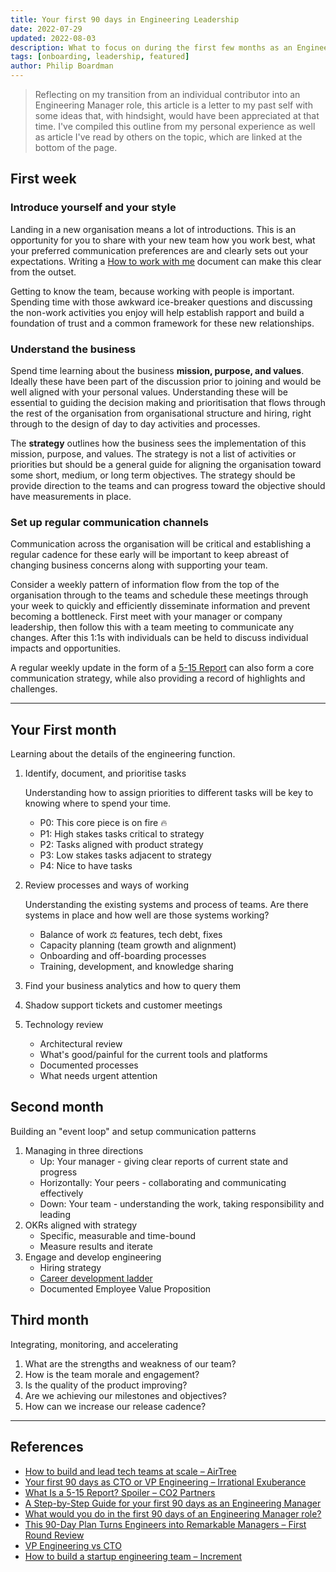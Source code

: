 ```yaml
---
title: Your first 90 days in Engineering Leadership
date: 2022-07-29
updated: 2022-08-03
description: What to focus on during the first few months as an Engineering Manager when joining a new team or organisation
tags: [onboarding, leadership, featured]
author: Philip Boardman
---
```


> Reflecting on my transition from an individual contributor into an Engineering Manager role, this article is a letter to my past self with some ideas that, with hindsight, would have been appreciated at that time. I've compiled this outline from my personal experience as well as article I've read by others on the topic, which are linked at the bottom of the page.

## First week

### Introduce yourself and your style

Landing in a new organisation means a lot of introductions. This is an opportunity for you to share with your new team how you work best, what your preferred communication preferences are and clearly sets out your expectations. Writing a [How to work with me](https://www.remotecompany.com/blog/how-to-work-with-me-manual) document can make this clear from the outset.

Getting to know the team, because working with people is important. Spending time with those awkward ice-breaker questions and discussing the non-work activities you enjoy will help establish rapport and build a foundation of trust and a common framework for these new relationships.

### Understand the business

Spend time learning about the business **mission, purpose, and values**. Ideally these have been part of the discussion prior to joining and would be well aligned with your personal values. Understanding these will be essential to guiding the decision making and prioritisation that flows through the rest of the organisation from organisational structure and hiring, right through to the design of day to day activities and processes.

The **strategy** outlines how the business sees the implementation of this mission, purpose, and values. The strategy is not a list of activities or priorities but should be a general guide for aligning the organisation toward some short, medium, or long term objectives. The strategy should be provide direction to the teams and can progress toward the objective should have measurements in place.

### Set up regular communication channels

Communication across the organisation will be critical and establishing a regular cadence for these early will be important to keep abreast of changing business concerns along with supporting your team.

Consider a weekly pattern of information flow from the top of the organisation through to the teams and schedule these meetings through your week to quickly and efficiently disseminate information and prevent becoming a bottleneck. First meet with your manager or company leadership, then follow this with a team meeting to communicate any changes. After this 1:1s with individuals can be held to discuss individual impacts and opportunities.

A regular weekly update in the form of a [5-15 Report](https://co2partners.com/515-report-increasing-effectiveness-200-percent/) can also form a core communication strategy, while also providing a record of highlights and challenges.

---

## Your First month

Learning about the details of the engineering function.

1. Identify, document, and prioritise tasks

    Understanding how to assign priorities to different tasks will be key to knowing where to spend your time.

   - P0: This core piece is on fire 🔥
   - P1: High stakes tasks critical to strategy
   - P2: Tasks aligned with product strategy
   - P3: Low stakes tasks adjacent to strategy
   - P4: Nice to have tasks

2. Review processes and ways of working

    Understanding the existing systems and process of teams. Are there systems in place and how well are those systems working?

   - Balance of work ⚖️ features, tech debt, fixes
   - Capacity planning (team growth and alignment)
   - Onboarding and off-boarding processes
   - Training, development, and knowledge sharing

4. Find your business analytics and how to query them
5. Shadow support tickets and customer meetings
6. Technology review

   - Architectural review
   - What's good/painful for the current tools and platforms
   - Documented processes
   - What needs urgent attention

## Second month

Building an "event loop" and setup communication patterns

1. Managing in three directions
   - Up: Your manager - giving clear reports of current state and progress
   - Horizontally: Your peers - collaborating and communicating effectively
   - Down: Your team - understanding the work, taking responsibility and leading
2. OKRs aligned with strategy
   - Specific, measurable and time-bound
   - Measure results and iterate
3. Engage and develop engineering
   - Hiring strategy
   - [Career development ladder](https://docs.google.com/spreadsheets/d/1k4sO6pyCl_YYnf0PAXSBcX776rNcTjSOqDxZ5SDty-4/edit#gid=0)
   - Documented Employee Value Proposition

## Third month

Integrating, monitoring, and accelerating

1. What are the strengths and weakness of our team?
2. How is the team morale and engagement?
3. Is the quality of the product improving?
4. Are we achieving our milestones and objectives?
5. How can we increase our release cadence?

---

## References

<div class="links">

- [How to build and lead tech teams at scale – AirTree](https://www.airtree.vc/open-source-vc/how-to-build-and-lead-tech-teams-at-scale)
- [Your first 90 days as CTO or VP Engineering – Irrational Exuberance](https://lethain.com/first-ninety-days-cto-vpe/)
- [What Is a 5-15 Report? Spoiler – CO2 Partners](https://co2partners.com/515-report-increasing-effectiveness-200-percent/)
- [A Step-by-Step Guide for your first 90 days as an Engineering Manager](https://medium.com/leading-literally/a-step-by-step-guide-for-your-first-90-days-as-an-engineering-manager-8edb816d871b)
- [What would you do in the first 90 days of an Engineering Manager role?](https://medium.com/jump-start/first-90-days-on-an-engineering-manager-role-414376db1d3a)
- [This 90-Day Plan Turns Engineers into Remarkable Managers – First Round Review](https://review.firstround.com/this-90-day-plan-turns-engineers-into-remarkable-managers)
- [VP Engineering vs CTO](https://avc.com/2011/10/vp-engineering-vs-cto/)
- [How to build a startup engineering team – Increment](https://increment.com/teams/how-to-build-a-startup-engineering-team/)

</div>